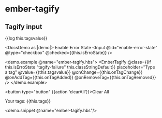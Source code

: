 # ember-tagify

## Tagify input

{{log this.tagsvalue}}

<DocsDemo as |demo|>
  <label for="enable-error-state">Enable Error State</label>
  <Input
    @id="enable-error-state"
    @type="checkbox"
    @checked={{this.isErroState}}
  />

  <demo.example @name="ember-tagify.hbs">
    <EmberTagify
      @class={{if this.isErroState "tagify-failure" this.classStringDefault}}
      placeholder="Type a tag"
      @value={{this.tagsvalue}}
      @onChange={{this.onTagChange}}
      @onAddTag={{this.onTagAdded}}
      @onRemoveTag={{this.onTagRemoved}}
    />
  </demo.example>

  <button type="button" {{action 'clearAll'}}>Clear All</button>

  <div class="docs-m-4">
    <p class="selectedValue">
      Your tags: {{this.tags}}
    </p>
  </div>
  
  <demo.snippet @name="ember-tagify.hbs"/>
</DocsDemo>
